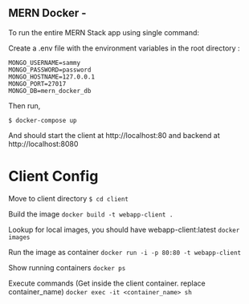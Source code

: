 ## MERN Docker - 

To run the entire MERN Stack app using single command:

Create a .env file with the environment variables in the root directory :

```
MONGO_USERNAME=sammy
MONGO_PASSWORD=password
MONGO_HOSTNAME=127.0.0.1
MONGO_PORT=27017
MONGO_DB=mern_docker_db
```

Then run,

`$ docker-compose up`

And should start the client at http://localhost:80 and backend at http://localhost:8080

# Client Config 

Move to client directory 
`$ cd client`

Build the image
`docker build -t webapp-client .`

Lookup for local images, you should have webapp-client:latest
`docker images` 

Run the image as container
`docker run -i -p 80:80 -t webapp-client ` 

Show running containers
`docker ps`

Execute commands (Get inside the client container. replace container_name)
`docker exec -it <container_name> sh`
